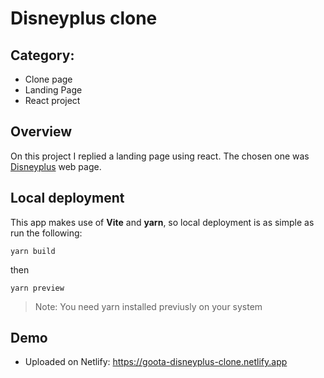 # Disneyplus clone

## Category:

- Clone page
- Landing Page
- React project

## Overview

On this project I replied a landing page using react. The chosen one was [Disneyplus](https://www.disneyplus.com) web page.

## Local deployment

This app makes use of **Vite** and **yarn**, so local deployment is as simple as run the following:

```
yarn build
```

then

```
yarn preview
```

> Note: You need yarn installed previusly on your system

## Demo

- Uploaded on Netlify: https://goota-disneyplus-clone.netlify.app
